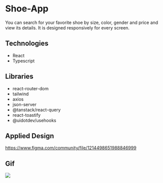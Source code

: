 # Shoe-App 
You can search for your favorite shoe by size, color, gender and price and view its details. It is designed responsively for every screen.


## Technologies
- React
- Typescript

## Libraries
- react-router-dom
- tailwind
- axios
- json-server
- @tanstack/react-query
- react-toastify
- @uidotdev/usehooks


##  Applied Design
https://www.figma.com/community/file/1214498651988846999


## Gif 

![](/public/ShoeApp.gif)



